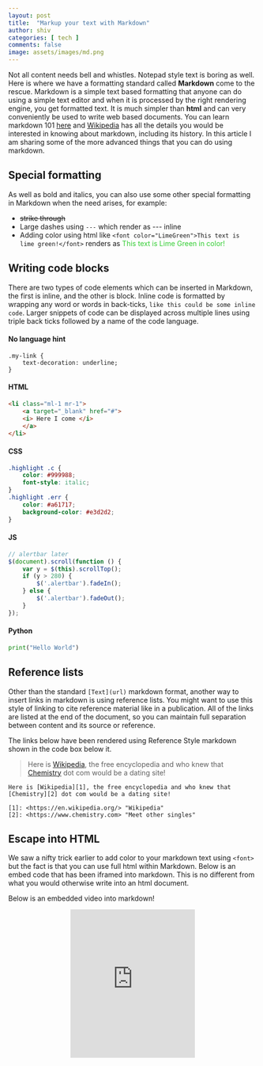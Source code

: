 ```yaml
---
layout: post
title:  "Markup your text with Markdown"
author: shiv
categories: [ tech ]
comments: false
image: assets/images/md.png
---
```

Not all content needs bell and whistles. Notepad style text is boring as well. Here is where we have a formatting standard called **Markdown** come to the rescue. Markdown is a simple text based formatting that anyone can do using a simple text editor and when it is processed by the right rendering engine, you get formatted text. It is much simpler than **html** and can very conveniently be used to write web based documents. You can learn markdown 101 [here](https://www.markdownguide.org/basic-syntax/) and [Wikipedia](https://en.wikipedia.org/wiki/Markdown) has all the details you would be interested in knowing about markdown, including its history. In this article I am sharing some of the more advanced things that you can do using markdown.


## Special formatting

As well as bold and italics, you can also use some other special formatting in Markdown when the need arises, for example:

+ ~~strike through~~
+ Large dashes using `---` which render as  --- inline
+ Adding color using html like `<font color="LimeGreen">This text is lime green!</font>` renders as <font color="LimeGreen">This text is Lime Green in color!</font>


## Writing code blocks

There are two types of code elements which can be inserted in Markdown, the first is inline, and the other is block. Inline code is formatted by wrapping any word or words in back-ticks, `like this could be some inline code`. Larger snippets of code can be displayed across multiple lines using triple back ticks followed by a name of the code language.

#### No language hint
```
.my-link {
    text-decoration: underline;
}
```

#### HTML

```html
<li class="ml-1 mr-1">
    <a target="_blank" href="#">
    <i> Here I come </i>
    </a>
</li>
```

#### CSS

```css
.highlight .c {
    color: #999988;
    font-style: italic; 
}
.highlight .err {
    color: #a61717;
    background-color: #e3d2d2; 
}
```

#### JS

```js
// alertbar later
$(document).scroll(function () {
    var y = $(this).scrollTop();
    if (y > 280) {
        $('.alertbar').fadeIn();
    } else {
        $('.alertbar').fadeOut();
    }
});
```

#### Python

```python
print("Hello World")
```

## Reference lists

Other than the standard `[Text](url)` markdown format, another way to insert links in markdown is using reference lists. You might want to use this style of linking to cite reference material like in a publication. All of the links are listed at the end of the document, so you can maintain full separation between content and its source or reference.

The links below have been rendered using Reference Style markdown shown in the code box below it.
> Here is [Wikipedia][1], the free encyclopedia and who knew that [Chemistry][2] dot com would be a dating site!

[1]: <https://en.wikipedia.org/> "Wikipedia"
[2]: <https://www.chemistry.com> "Meet other singles"

```
Here is [Wikipedia][1], the free encyclopedia and who knew that [Chemistry][2] dot com would be a dating site!

[1]: <https://en.wikipedia.org/> "Wikipedia"
[2]: <https://www.chemistry.com> "Meet other singles"
```


## Escape into HTML

We saw a nifty trick earlier to add color to your markdown text using `<font>` but the fact is that you can use full html within Markdown. Below is an embed code that has been iframed into markdown. This is no different from what you would otherwise write into an html document.

Below is an embedded video into markdown!

<p style="text-align:center"><iframe style="width:50%; height:300px" src="https://www.youtube.com/embed/P3RXtoYCW4M?rel=0&amp;showinfo=0" frameborder="0" allowfullscreen></iframe></p>
